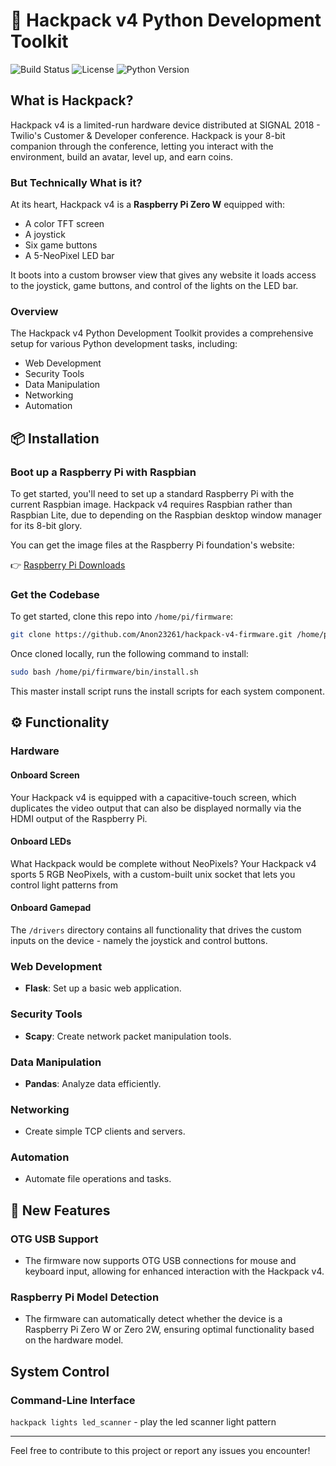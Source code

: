 # 🌟 Hackpack v4 Python Development Toolkit

![Build Status](https://img.shields.io/badge/build-passing-brightgreen) ![License](https://img.shields.io/badge/license-MIT-blue) ![Python Version](https://img.shields.io/badge/python-3.9%2B-blue)

## What is Hackpack?

Hackpack v4 is a limited-run hardware device distributed at SIGNAL 2018 - Twilio's Customer & Developer conference. Hackpack is your 8-bit companion through the conference, letting you interact with the environment, build an avatar, level up, and earn coins.

### But Technically What is it?

At its heart, Hackpack v4 is a **Raspberry Pi Zero W** equipped with:
- A color TFT screen
- A joystick
- Six game buttons
- A 5-NeoPixel LED bar

It boots into a custom browser view that gives any website it loads access to the joystick, game buttons, and control of the lights on the LED bar.

### Overview

The Hackpack v4 Python Development Toolkit provides a comprehensive setup for various Python development tasks, including:
- Web Development
- Security Tools
- Data Manipulation
- Networking
- Automation

## 📦 Installation

### Boot up a Raspberry Pi with Raspbian

To get started, you'll need to set up a standard Raspberry Pi with the current Raspbian image. Hackpack v4 requires Raspbian rather than Raspbian Lite, due to depending on the Raspbian desktop window manager for its 8-bit glory.

You can get the image files at the Raspberry Pi foundation's website:

👉 [Raspberry Pi Downloads](https://www.raspberrypi.org/downloads/raspbian/)

### Get the Codebase

To get started, clone this repo into `/home/pi/firmware`:

```bash
git clone https://github.com/Anon23261/hackpack-v4-firmware.git /home/pi/firmware
```

Once cloned locally, run the following command to install:

```bash
sudo bash /home/pi/firmware/bin/install.sh
```

This master install script runs the install scripts for each system component.

## ⚙️ Functionality

### Hardware

#### Onboard Screen

Your Hackpack v4 is equipped with a capacitive-touch
screen, which duplicates the video output that can also be displayed normally via the HDMI output of the
Raspberry Pi.

#### Onboard LEDs

What Hackpack would be complete without NeoPixels? Your
Hackpack v4 sports 5 RGB NeoPixels, with a custom-built
unix socket that lets you control light patterns from

####  Onboard Gamepad

The `/drivers` directory contains all functionality
that drives the custom inputs on the device - namely
the joystick and control buttons.

### Web Development
- **Flask**: Set up a basic web application.

### Security Tools
- **Scapy**: Create network packet manipulation tools.

### Data Manipulation
- **Pandas**: Analyze data efficiently.

### Networking
- Create simple TCP clients and servers.

### Automation
- Automate file operations and tasks.

## 🚀 New Features

### OTG USB Support

- The firmware now supports OTG USB connections for mouse and keyboard input, allowing for enhanced interaction with the Hackpack v4.

### Raspberry Pi Model Detection

- The firmware can automatically detect whether the device is a Raspberry Pi Zero W or Zero 2W, ensuring optimal functionality based on the hardware model.

## System Control

### Command-Line Interface

`hackpack lights led_scanner` - play the led scanner light pattern

---

Feel free to contribute to this project or report any issues you encounter!
